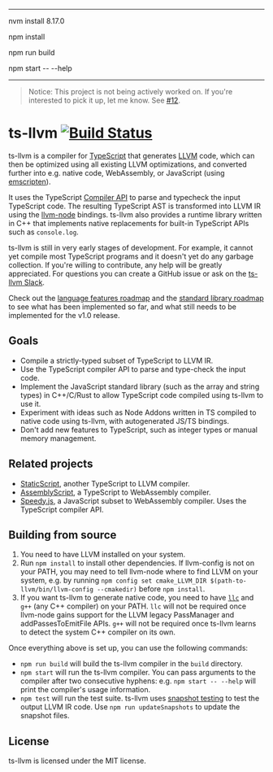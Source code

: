 
-------------

nvm install 8.17.0

npm install

npm run build

npm start -- --help

-------------

> Notice: This project is not being actively worked on. If you're interested to pick it up, let me know. See [#12](https://github.com/ts-llvm/ts-llvm/issues/12).

# ts-llvm [![Build Status](https://travis-ci.org/ts-llvm/ts-llvm.svg?branch=master)](https://travis-ci.org/ts-llvm/ts-llvm)

ts-llvm is a compiler for [TypeScript](https://www.typescriptlang.org/) that
generates [LLVM](https://llvm.org/) code, which can then be optimized using all
existing LLVM optimizations, and converted further into e.g. native code,
WebAssembly, or JavaScript (using
[emscripten](https://github.com/kripken/emscripten)).

It uses the  TypeScript [Compiler
API](https://github.com/Microsoft/TypeScript/wiki/Using-the-Compiler-API) to
parse and typecheck the input TypeScript code. The resulting TypeScript AST is
transformed into LLVM IR using the
[llvm-node](https://github.com/MichaReiser/llvm-node) bindings. ts-llvm also
provides a runtime library written in C++ that implements native replacements
for built-in TypeScript APIs such as `console.log`.

ts-llvm is still in very early stages of development. For example, it cannot yet
compile most TypeScript programs and it doesn't yet do any garbage collection.
If you're willing to contribute, any help will be greatly appreciated. For
questions you can create a GitHub issue or ask on the [ts-llvm
Slack](https://join.slack.com/t/ts-llvm/shared_invite/enQtMzU4MjQwMjI4MzUzLTk3M2VjYWU4MjA3MzIxMGIxMTJkMDg0ODdlZWNlNzg1ZDBkMjRiMjJmMzc2ZDYwZTYxMTg3NzVlMmJlY2JiNDg).

Check out the [language features roadmap](https://github.com/ts-llvm/ts-llvm/issues/6)
and the [standard library roadmap](https://github.com/ts-llvm/ts-llvm/issues/7)
to see what has been implemented so far, and what still needs to be implemented
for the v1.0 release.

## Goals

- Compile a strictly-typed subset of TypeScript to LLVM IR.
- Use the TypeScript compiler API to parse and type-check the input code.
- Implement the JavaScript standard library (such as the array and string types)
  in C++/C/Rust to allow TypeScript code compiled using ts-llvm to use it.
- Experiment with ideas such as Node Addons written in TS compiled to native
  code using ts-llvm, with autogenerated JS/TS bindings.
- Don't add new features to TypeScript, such as integer types or manual memory
  management.

## Related projects

- [StaticScript](https://github.com/ovr/StaticScript), another TypeScript to LLVM compiler.
- [AssemblyScript](https://github.com/AssemblyScript/assemblyscript), a TypeScript to WebAssembly compiler.
- [Speedy.js](https://github.com/MichaReiser/speedy.js), a JavaScript subset to WebAssembly compiler. Uses the
  TypeScript compiler API.

## Building from source

1. You need to have LLVM installed on your system.
2. Run `npm install` to install other dependencies. If llvm-config is not on
your PATH, you may need to tell llvm-node where to find LLVM on your system,
e.g. by running `npm config set cmake_LLVM_DIR $(path-to-llvm/bin/llvm-config
--cmakedir)` before `npm install`.
3. If you want ts-llvm to generate native code, you need to have
[`llc`](https://llvm.org/docs/CommandGuide/llc.html) and `g++` (any C++ compiler)
on your PATH. `llc` will not be required once llvm-node gains support for the
LLVM legacy PassManager and addPassesToEmitFile APIs. `g++` will not be required
once ts-llvm learns to detect the system C++ compiler on its own.

Once everything above is set up, you can use the following commands:

- `npm run build` will build the ts-llvm compiler in the `build` directory.
- `npm start` will run the ts-llvm compiler. You can pass arguments to the
  compiler after two consecutive hyphens: e.g. `npm start -- --help` will print
  the compiler's usage information.
- `npm test` will run the test suite. ts-llvm uses
  [snapshot testing](https://sqa.stackexchange.com/questions/29696/what-is-snapshot-testing)
  to test the output LLVM IR code. Use `npm run updateSnapshots` to update the
  snapshot files.

## License

ts-llvm is licensed under the MIT license.
